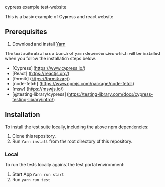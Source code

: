 cypress example test-website

This is a basic example of Cypress and react website


Prerequisites
------------

1. Download and install [Yarn](https://classic.yarnpkg.com/en/docs/installing-dependencies/).

The test suite also has a bunch of yarn dependencies which will be installed when you follow the installation
steps below.

* [Cypress] (https://www.cypress.io/)
* [React] (https://reactjs.org/)
* [formik] (https://formik.org/)
* [node-fetch] (https://www.npmjs.com/package/node-fetch)
* [msw] (https://mswjs.io/)
* [@testing-library/cypress] (https://testing-library.com/docs/cypress-testing-library/intro/)


Installation
------------

To install the test suite locally, including the above npm dependencies:

1. Clone this repository.
1. Run `Yarn install` from the root directory of this repository.

### Local

To run the tests locally against the test portal environment:

1. Start App `Yarn run start`
2. Run `yarn run test`
